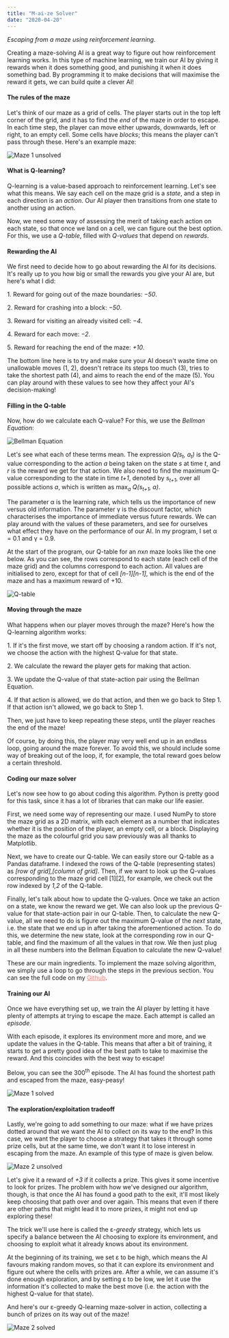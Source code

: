 ```yaml
---
title: "M-ai-ze Solver"
date: "2020-04-20"
---
```


<i>Escaping from a maze using reinforcement learning.</i>

<p>
Creating a maze-solving AI is a great way to figure out how reinforcement learning works. In this type of machine learning, we train our AI by giving it rewards when it does something good, and punishing it when it does something bad. By programming it to make decisions that will maximise the reward it gets, we can build quite a clever AI! 
</p>

<h4>The rules of the maze</h4>
<p>
Let's think of our maze as a grid of cells. The player starts out in the top left corner of the grid, and it has to find the <i>end</i> of the maze in order to escape. In each time step, the player can move either upwards, downwards, left or right, to an empty cell. Some cells have <i>blocks</i>; this means the player can't pass through these. Here's an example maze:
</p>

![Maze 1 unsolved](./maze-1-unsolved.png)

<h4>What is Q-learning?</h4>
<p>
Q-learning is a value-based approach to reinforcement learning. Let's see what this means. We say each cell on the maze grid is a <i>state</i>, and a step in each direction is an <i>action</i>. Our AI player then transitions from one state to another using an action. 
</p>

<p>
Now, we need some way of assessing the merit of taking each action on each state, so that once we land on a cell, we can figure out the best option. For this, we use a <i>Q-table</i>, filled with <i>Q-values</i> that depend on <i>rewards</i>.
</p>

<h4>Rewarding the AI</h4>
<p>
We first need to decide how to go about rewarding the AI for its decisions. It's really up to you how big or small the rewards you give your AI are, but here's what I did:
</p>

<p>1. Reward for going out of the maze boundaries: <i>&#8722;50</i>. </p>

<p>2. Reward for crashing into a block: <i>&#8722;50</i>. </p>

<p>3. Reward for visiting an already visited cell: <i>&#8722;4</i>. </p>

<p>4. Reward for each move: <i>&#8722;2</i>. </p>

<p>5. Reward for reaching the end of the maze: <i>+10</i>. </p>

<p> 
The bottom line here is to try and make sure your AI doesn't waste time on unallowable moves (1, 2), doesn't retrace its steps too much (3), tries to take the shortest path (4), and aims to reach the end of the maze (5). You can play around with these values to see how they affect your AI's decision-making! 
</p>


<h4>Filling in the Q-table</h4>
<p>
Now, how do we calculate each Q-value? For this, we use the <i>Bellman Equation</i>:
</p>

![Bellman Equation](./bellman-equation.png)

<p>
Let's see what each of these terms mean. The expression <i>Q(s<sub>t</sub>, a<sub>t</sub>)</i> is the Q-value corresponding to the action <i>a</i> being taken on the state <i>s</i> at time <i>t</i>, and <i>r</i> is the reward we get for that action. We also need to find the maximum Q-value corresponding to the state in time <i>t+1</i>, denoted by <i>s<sub>t+1</sub></i>, over all possible actions <i>a</i>, which is written as max<i><sub>a</sub> Q(s<sub>t+1</sub>, a)</i>.
</p>

<p>
The parameter &alpha; is the learning rate, which tells us the importance of new versus old information. The parameter &gamma; is the discount factor, which characterises the importance of immediate versus future rewards. We can play around with the values of these parameters, and see for ourselves what effect they have on the performance of our AI. In my program, I set &alpha; = 0.1 and &gamma; = 0.9.
</p>

<p>
At the start of the program, our Q-table for an <i>n</i>x<i>n</i> maze looks like the one below. As you can see, the rows correspond to each state (each cell of the maze grid) and the columns correspond to each action. All values are initialised to zero, except for that of cell <i>[n-1][n-1]</i>, which is the end of the maze and has a maximum reward of +10.
</p>


![Q-table](./q-table.png)

<h4>Moving through the maze</h4>

<p>
What happens when our player moves through the maze? Here's how the Q-learning algorithm works:
</p>

<p>1. If it's the first move, we start off by choosing a random action. If it's not, we choose the action with the highest Q-value for that state.</p>

<p>2. We calculate the reward the player gets for making that action.</p>

<p>3. We update the Q-value of that state-action pair using the Bellman Equation.</p>

<p>4. If that action is allowed, we do that action, and then we go back to Step 1. If that action isn't allowed, we go back to Step 1.</p>

<p>
Then, we just have to keep repeating these steps, until the player reaches the end of the maze! 
</p>

<p>
Of course, by doing this, the player may very well end up in an endless loop, going around the maze forever. To avoid this, we should include some way of breaking out of the loop, if, for example, the total reward goes below a certain threshold.
</p>

<h4>Coding our maze solver</h4>

<p>
Let's now see how to go about coding this algorithm. Python is pretty good for this task, since it has a lot of libraries that can make our life easier.
</p>

<p>
First, we need some way of representing our maze. I used NumPy to store the maze grid as a 2D matrix, with each element as a number that indicates whether it is the position of the player, an empty cell, or a block. Displaying the maze as the colourful grid you saw previously was all thanks to Matplotlib.
</p>

<p>
Next, we have to create our Q-table. We can easily store our Q-table as a Pandas dataframe. I indexed the rows of the Q-table (representing states) as <i>[row of grid],[column of grid]</i>. Then, if we want to look up the Q-values corresponding to the maze grid cell [1][2], for example, we check out the row indexed by <i>1,2</i> of the Q-table.
</p>

<p>
Finally, let's talk about how to update the Q-values. Once we take an action on a state, we know the reward we get. We can also look up the previous Q-value for that state-action pair in our Q-table. Then, to calculate the new Q-value, all we need to do is figure out the maximum Q-value of the <i>next</i> state, i.e. the state that we end up in after taking the aforementioned action. To do this, we determine the new state, look at the corresponding row in our Q-table, and find the maximum of all the values in that row. We then just plug in all these numbers into the Bellman Equation to calculate the new Q-value! 
</p>

<p>
These are our main ingredients. To implement the maze solving algorithm, we simply use a loop to go through the steps in the previous section. 
You can see the full code on my <a style="color: #FA8072;"  href="https://github.com/anu-unnikrishnan/mAIze-solver">Github</a>.
</p>

<h4>Training our AI</h4>

<p>
Once we have everything set up, we train the AI player by letting it have plenty of attempts at trying to escape the maze. Each attempt is called an <i>episode</i>. 
</p>

<p>
With each episode, it explores its environment more and more, and we update the values in the Q-table. This means that after a bit of training, it starts to get a pretty good idea of the best path to take to maximise the reward. And this coincides with the best way to escape! 
</p>

<p>
Below, you can see the 300<sup>th</sup> episode. The AI has found the shortest path and escaped from the maze, easy-peasy!
</p>

![Maze 1 solved](./maze-1-solved.png)

<h4>The exploration/exploitation tradeoff</h4>

<p>
Lastly, we're going to add something to our maze: what if we have prizes dotted around that we want the AI to collect on its way to the end? In this case, we want the player to choose a strategy that takes it through some prize cells, but at the same time, we don't want it to lose interest in escaping from the maze. An example of this type of maze is given below.
</p>

![Maze 2 unsolved](./maze-2-unsolved.png)

<p>
Let's give it a reward of <i>+3</i> if it collects a prize. This gives it some incentive to look for prizes. The problem with how we've designed our algorithm, though, is that once the AI has found a good path to the exit, it'll most likely keep choosing that path over and over again. This means that even if there are other paths that might lead it to more prizes, it might not end up exploring these!

<p>
The trick we'll use here is called the &epsilon;<i>-greedy</i> strategy, which lets us specify a balance between the AI choosing to explore its environment, and choosing to exploit what it already knows about its environment.
</p>

<p>
At the beginning of its training, we set &epsilon; to be high, which means the AI favours making random moves, so that it can explore its environment and figure out where the cells with prizes are. After a while, we can assume it's done enough exploration, and by setting &epsilon; to be low, we let it use the information it's collected to make the best move (i.e. the action with the highest Q-value for that state).
</p>

<p>
And here's our &epsilon;-greedy Q-learning maze-solver in action, collecting a bunch of prizes on its way out of the maze! 
</p>


![Maze 2 solved](./maze-2-solved.png)

